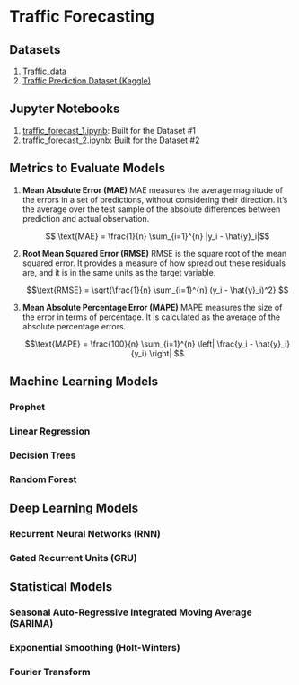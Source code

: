 # Traffic Forecasting

## Datasets
1. [Traffic_data](data/TrafficDataTimeSeriesAnalysis.csv)
2. [Traffic Prediction Dataset (Kaggle)](https://www.kaggle.com/datasets/fedesoriano/traffic-prediction-dataset)

## Jupyter Notebooks
1. [traffic_forecast_1.ipynb](./traffic_forecast_nb1.ipynb): Built for the Dataset #1
2. traffic_forecast_2.ipynb: Built for the Dataset #2

## Metrics to Evaluate Models
1. **Mean Absolute Error (MAE)**
   MAE measures the average magnitude of the errors in a set of predictions, without considering their direction. It’s the average over the test sample of the absolute differences between prediction and actual observation.

    ```math
     \text{MAE} = \frac{1}{n} \sum_{i=1}^{n} |y_i - \hat{y}_i|
     ```

2. **Root Mean Squared Error (RMSE)**
   RMSE is the square root of the mean squared error. It provides a measure of how spread out these residuals are, and it is in the same units as the target variable.

   ```math
   \text{RMSE} = \sqrt{\frac{1}{n} \sum_{i=1}^{n} (y_i - \hat{y}_i)^2} 
   ```
3. **Mean Absolute Percentage Error (MAPE)**
   MAPE measures the size of the error in terms of percentage. It is calculated as the average of the absolute percentage errors.

   ```math
   \text{MAPE} = \frac{100}{n} \sum_{i=1}^{n} \left| \frac{y_i - \hat{y}_i}{y_i} \right| 
   ```

## Machine Learning Models

### Prophet

### Linear Regression

### Decision Trees

### Random Forest

## Deep Learning Models

### Recurrent Neural Networks (RNN)

### Gated Recurrent Units (GRU)

## Statistical Models

### Seasonal Auto-Regressive Integrated Moving Average (SARIMA) 

### Exponential Smoothing (Holt-Winters)

### Fourier Transform

